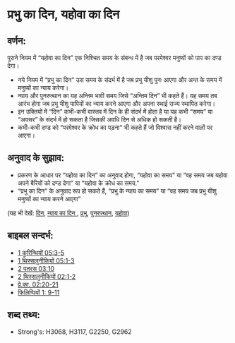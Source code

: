 # प्रभु का दिन, यहोवा का दिन #

## वर्णन: ##

पुराने नियम में “यहोवा का दिन” एक निश्चित समय के संबन्ध में है जब परमेश्वर मनुष्यों को पाप का दण्ड देगा। 

* नये नियम में “प्रभु का दिन” उस समय के संदर्भ में है जब प्रभु यीशु पुनः आएगा और अन्त के समय में मनुष्यों का न्याय करेगा।
* न्याय और पुनरुत्थान का यह अन्तिम भावी समय जिसे “अन्तिम दिन” भी कहते हैं। यह समय तब आरंभ होगा जब प्रभु यीशु पापियों का न्याय करने आएगा और अपना स्थाई राज्य स्थापित करेगा।
* इन उक्तियों में “दिन” कभी-कभी वास्तव में दिन के ही संदर्भ में होता है या यह कभी “समय” या “अवसर” के संदर्भ में हो सकता है जिसकी अवधि दिन से अधिक हो सकती है।
* कभी-कभी दण्ड को “परमेश्वर के क्रोध का पड़ना” भी कहते हैं जो विश्वास नहीं करने वालों पर आएगा।

 
## अनुवाद के सुझाव: ##

* प्रकरण के आधार पर “यहोवा का दिन” का अनुवाद होगा, “यहोवा का समय” या “वह समय जब यहोवा अपने बैरियों को दण्ड देगा” या “यहोवा के क्रोध का समय."
* “प्रभु का दिन” के अनुवाद रूप हो सकते हैं, “प्रभु के न्याय का समय” या “वह समय जब प्रभु यीशु मनुष्यों का न्याय करने आएगा”

(यह भी देखें: [दिन](../other/biblicaltimeday.md), [न्याय का दिन ](../kt/judgmentday.md), [प्रभु](../kt/lordgod.md), [पुनरुत्थान](../kt/resurrection.md), [यहोवा](../kt/yahweh.md))

## बाइबल सन्दर्भ: ##

* [1 कुरिन्थियों 05:3-5](rc://en/tn/help/1co/05/03)
* [1 थिस्सलुनीकियों 05:1-3](rc://en/tn/help/1th/05/01)
* [2 पतरस 03:10](rc://en/tn/help/2pe/03/10)
* [2 थिस्सलुनीकियों 02:1-2](rc://en/tn/help/2th/02/01)
* [प्रे.का. 02:20-21](rc://en/tn/help/act/02/20)
* [फिलिप्पियों 1: 9-11](rc://en/tn/help/php/01/09)

## शब्द तथ्य: ##

* Strong's: H3068, H3117, G2250, G2962
